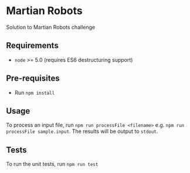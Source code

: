# Martian Robots

Solution to Martian Robots challenge

## Requirements

* `node` >= 5.0 (requires ES6 destructuring support)

## Pre-requisites

* Run `npm install`

## Usage

To process an input file, run `npm run processFile <filename>` e.g. `npm run processFile sample.input`. The results will be output to `stdout`.

## Tests

To run the unit tests, run `npm run test`
